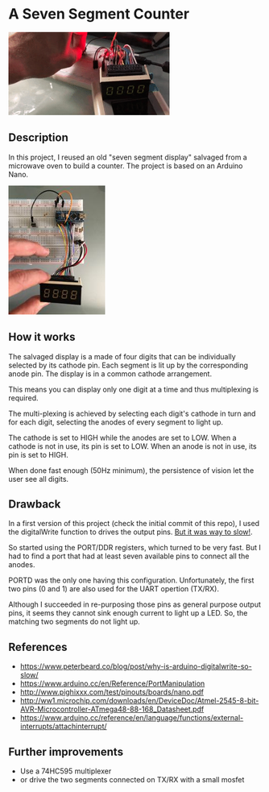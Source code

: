# A Seven Segment Counter

![It's live !](images/video.gif)

## Description

In this project, I reused an old "seven segment display" salvaged from a microwave oven to build a counter. The project is based on an Arduino Nano. 

[![Breadboard Arrangement](images/breadboard_small.jpg)](images/breadboard_large.jpg)

## How it works

The salvaged display is a made of four digits that can be individually selected by its cathode pin. Each segment is lit up by the corresponding anode pin. The display is in a common cathode arrangement. 

This means you can display only one digit at a time and thus multiplexing is required. 

The multi-plexing is achieved by selecting each digit's cathode in turn and for each digit, selecting the anodes of every segment to light up.  

The cathode is set to HIGH while the anodes are set to LOW. 
When a cathode is not in use, its pin is set to LOW.
When an anode is not in use, its pin is set to HIGH. 

When done fast enough (50Hz minimum), the persistence of vision let the user see all digits. 

## Drawback

In a first version of this project (check the initial commit of this repo), I used the digitalWrite function to drives the output pins. [But it was way to slow!](https://www.peterbeard.co/blog/post/why-is-arduino-digitalwrite-so-slow/).

So started using the PORT/DDR registers, which turned to be very fast. But I had to find a port that had at least seven available pins to connect all the anodes. 

PORTD was the only one having this configuration. Unfortunately, the first two pins (0 and 1) are also used for the UART opertion (TX/RX). 

Although I succeeded in re-purposing those pins as general purpose output pins, it seems they cannot sink enough current to light up a LED. So, the matching two segments do not light up. 

## References 
 - https://www.peterbeard.co/blog/post/why-is-arduino-digitalwrite-so-slow/
 - https://www.arduino.cc/en/Reference/PortManipulation
 - http://www.pighixxx.com/test/pinouts/boards/nano.pdf
 - http://ww1.microchip.com/downloads/en/DeviceDoc/Atmel-2545-8-bit-AVR-Microcontroller-ATmega48-88-168_Datasheet.pdf
 - https://www.arduino.cc/reference/en/language/functions/external-interrupts/attachinterrupt/ 

## Further improvements

- Use a 74HC595 multiplexer
- or drive the two segments connected on TX/RX with a small mosfet


